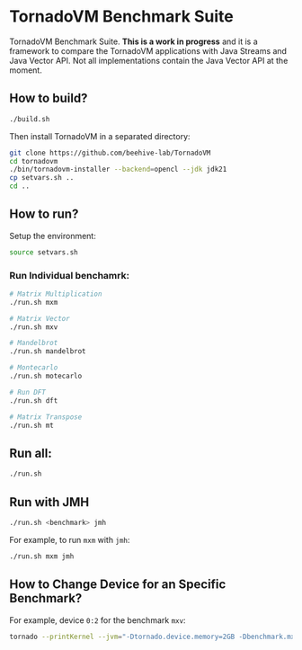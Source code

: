# TornadoVM Benchmark Suite

TornadoVM Benchmark Suite. **This is a work in progress** and it is a framework to  compare 
the TornadoVM applications with Java Streams and Java Vector API. 
Not all implementations contain the Java Vector API at the moment. 

## How to build?


```bash
./build.sh
```

Then install TornadoVM in a separated directory:

```bash
git clone https://github.com/beehive-lab/TornadoVM
cd tornadovm 
./bin/tornadovm-installer --backend=opencl --jdk jdk21 
cp setvars.sh .. 
cd ..
```

## How to run? 

Setup the environment:

```bash
source setvars.sh
```

### Run Individual benchamrk:

```bash
# Matrix Multiplication
./run.sh mxm

# Matrix Vector
./run.sh mxv

# Mandelbrot
./run.sh mandelbrot

# Montecarlo
./run.sh motecarlo

# Run DFT
./run.sh dft

# Matrix Transpose
./run.sh mt
```

## Run all:

```bash
./run.sh 
```

## Run with JMH 

```bash
./run.sh <benchmark> jmh
```

For example, to run `mxm` with `jmh`:

```bash
./run.sh mxm jmh
```

## How to Change Device for an Specific Benchmark? 

For example, device `0:2` for the benchmark `mxv`:

```bash
tornado --printKernel --jvm="-Dtornado.device.memory=2GB -Dbenchmark.mxv.device=0:2" -cp target/tornadovm-benchmarks-1.0-SNAPSHOT.jar tornadovm.benchmarks.Main mxv
```
    
